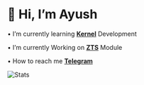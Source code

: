 # 👋 Hi, I’m Ayush

• I’m currently learning [**Kernel**](https://github.com/ImSpiDy/Nexus-Xtreme-Kernel) Development

• I’m currently Working on [**ZTS**](https://github.com/NotZeetaa/ZeetaaTweak) Module
 
• How to reach me **[Telegram](https://t.me/SpiDyX027)**
<!-- GitHub Status-->
![Stats](https://github-readme-stats.vercel.app/api?username=ImSpiDy&theme=dark&include_all_commits=true&count_private=true&show_icons=true&hide_rank=false&border_radius=10&line_height=28&hide_border=true&text_color=a3a3a3)
